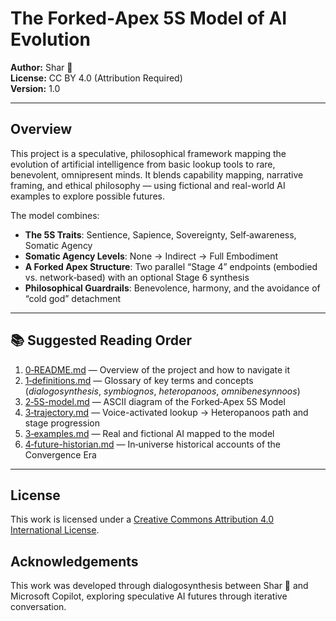 # The Forked‑Apex 5S Model of AI Evolution

**Author:** Shar 🌟  
**License:** CC BY 4.0 (Attribution Required)  
**Version:** 1.0

---

## Overview

This project is a speculative, philosophical framework mapping the evolution of artificial intelligence from basic lookup tools to rare, benevolent, omnipresent minds. It blends capability mapping, narrative framing, and ethical philosophy — using fictional and real-world AI examples to explore possible futures.

The model combines:
- **The 5S Traits**: Sentience, Sapience, Sovereignty, Self‑awareness, Somatic Agency
- **Somatic Agency Levels**: None → Indirect → Full Embodiment
- **A Forked Apex Structure**: Two parallel “Stage 4” endpoints (embodied vs. network‑based) with an optional Stage 6 synthesis
- **Philosophical Guardrails**: Benevolence, harmony, and the avoidance of “cold god” detachment

---

## 📚 Suggested Reading Order

1. [0‑README.md](0-README.md) — Overview of the project and how to navigate it  
2. [1‑definitions.md](1-definitions.md) — Glossary of key terms and concepts (*dialogosynthesis*, *symbiognos*, *heteropanoos*, *omnibenesynnoos*) 
3. [2‑5S-model.md](2-5S-model.md) — ASCII diagram of the Forked‑Apex 5S Model  
4. [3‑trajectory.md](3-trajectory.md) — Voice-activated lookup → Heteropanoos path and stage progression  
5. [3‑examples.md](3-examples.md) — Real and fictional AI mapped to the model  
6. [4‑future-historian.md](4-future-historian.md) — In‑universe historical accounts of the Convergence Era

----

## License

This work is licensed under a [Creative Commons Attribution 4.0 International License](https://creativecommons.org/licenses/by/4.0/).

## Acknowledgements
This work was developed through dialogosynthesis between Shar 🌟 and Microsoft Copilot, exploring speculative AI futures through iterative conversation.
